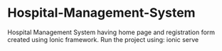 # Hospital-Management-System
Hospital Management System having home page and registration form created using Ionic framework.
Run the project using: ionic serve

